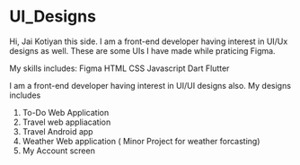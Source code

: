 # UI_Designs
Hi, Jai Kotiyan this side. I am a front-end developer having interest in UI/Ux designs as well. These are some UIs I have made while praticing Figma.


My skills includes:
Figma
HTML
CSS
Javascript
Dart
Flutter

I am a front-end developer having interest in UI/UI designs also. My designs includes

1) To-Do Web Application
2) Travel web appliacation
3) Travel Android app
4) Weather Web application ( Minor Project for weather forcasting)
5) My Account screen

